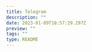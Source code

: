 ```yaml
---
title: Telegram
description: ""
date: 2023-01-09T18:57:29.297Z
preview: ""
tags: ""
type: README
---
```

